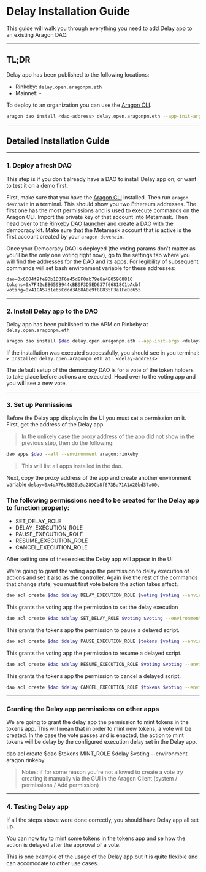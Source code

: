 # Delay Installation Guide

This guide will walk you through everything you need to add Delay app to an existing Aragon DAO.

---

## TL;DR

Delay app has been published to the following locations:

- Rinkeby: `delay.open.aragonpm.eth`
- Mainnet: -

To deploy to an organization you can use the [Aragon CLI](https://hack.aragon.org/docs/cli-intro.html).

```sh
aragon dao install <dao-address> delay.open.aragonpm.eth --app-init-args <execution-delay>
```

---

## Detailed Installation Guide

---

### 1. Deploy a fresh DAO

This step is if you don't already have a DAO to install Delay app on, or want to test it on a demo first.

First, make sure that you have the [Aragon CLI](https://hack.aragon.org/docs/cli-intro.html) installed. Then run `aragon devchain` in a terminal. This should show you two Ethereum addresses. The first one has the most permissions and is used to execute commands on the Aragon CLI. Import the private key of that account into Metamask. Then head over to the [Rinkeby DAO launcher](rinkeby.aragon.org) and create a DAO with the democracy kit. Make sure that the Metamask account that is active is the first account created by your `aragon devchain`.

Once your Democracy DAO is deployed (the voting params don't matter as you'll be the only one voting right now), go to the settings tab where you will find the addresses for the DAO and its apps. For legibility of subsequent commands will set bash environment variable for these addresses:

```
dao=0x6604f9fe9Db1D3F6a45d8F0ab79e8a4B05968816
tokens=0x7F42cEB659B944cBB9F3D5ED637f66818C1bAcbf
voting=0x41CA57d1e65Cdcd3A68A0e9f8E835F3a1FeDc655
```

---

### 2. Install Delay app to the DAO

Delay app has been published to the APM on Rinkeby at `delay.open.aragonpm.eth`

```sh
aragon dao install $dao delay.open.aragonpm.eth --app-init-args <delay-execution> --environment aragon:rinkeby
```

If the installation was executed successfully, you should see in you terminal:
`✔ Installed delay.open.aragonpm.eth at: <delay-address>`

The default setup of the democracy DAO is for a vote of the token holders to take place before actions are executed. Head over to the voting app and you will see a new vote.

---

### 3. Set up Permissions

Before the Delay app displays in the UI you must set a permission on it. First, get the address of the Delay app

> In the unlikely case the proxy address of the app did not show in the previous step, then do the following:

```sh
dao apps $dao --all --environment aragon:rinkeby
```

> This will list all apps installed in the dao.

Next, copy the proxy address of the app and create another environment variable `delay=0x4dA76c5B30b5a289Cb8f673Ba71A1A20bd37a00c`

### The following permissions need to be created for the Delay app to function properly:

- SET_DELAY_ROLE
- DELAY_EXECUTION_ROLE
- PAUSE_EXECUTION_ROLE
- RESUME_EXECUTION_ROLE
- CANCEL_EXECUTION_ROLE

After setting one of these roles the Delay app will appear in the UI

We're going to grant the voting app the permission to delay execution of actions and set it also as the controller. Again like the rest of the commands that change state, you must first vote before the action takes affect.

```sh
dao acl create $dao $delay DELAY_EXECUTION_ROLE $voting $voting --environment aragon:rinkeby
```

This grants the voting app the permission to set the delay execution

```sh
dao acl create $dao $delay SET_DELAY_ROLE $voting $voting --environment aragon:rinkeby
```

This grants the tokens app the permission to pause a delayed script.

```sh
dao acl create $dao $delay PAUSE_EXECUTION_ROLE $tokens $voting --environment aragon:rinkeby
```

This grants the voting app the permission to resume a delayed script.

```sh
dao acl create $dao $delay RESUME_EXECUTION_ROLE $voting $voting --environment aragon:rinkeby
```

This grants the tokens app the permission to cancel a delayed script.

```sh
dao acl create $dao $delay CANCEL_EXECUTION_ROLE $tokens $voting --environment aragon:rinkeby
```

---

### Granting the Delay app permissions on other apps

We are going to grant the delay app the permission to mint tokens in the tokens app. This will mean that in order to mint new tokens, a vote will be created. In the case the vote passes and is enacted, the action to mint tokens will be delay by the configured execution delay set in the Delay app.

dao acl create $dao $tokens MINT_ROLE $delay $voting --environment aragon:rinkeby

> Notes:
> if for some reason you're not allowed to create a vote try creating it manually via the GUI in the Aragon Client (system / permissions / Add permission)

---

### 4. Testing Delay app

If all the steps above were done correctly, you should have Delay app all set up.

You can now try to mint some tokens in the tokens app and se how the action is delayed after the approval of a vote.

This is one example of the usage of the Delay app but it is quite flexible and can accomodate to other use cases.

